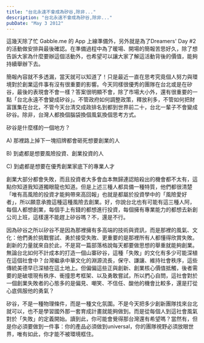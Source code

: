 ```yaml
---
title: "台北永遠不會成為矽谷,除非..."
description: "台北永遠不會成為矽谷,除非..."
pubDate: "May 3 2012"
---
```


這幾天除了忙 Gabble.me 的 App 上線準備外，另外就是為了Dreamers' Day #2的活動做安排與最後確認。在準備過程中為了暖場、開場的簡報苦思好久，除了想告訴大家為什麼要辦這個活動外，也希望可以讓大家了解這活動背後的價值，能夠持續舉辦下去。

簡報內容就不多透漏，當天就可以知道了！只是最近一直在思考究竟個人努力與環境對於創業這件事有沒有很重要的影響。今天同樣很優秀的團隊在台北或是在矽谷，最後的表現會不會一樣？答案很明顯不會，除了市場大小外，還有很重要的一點「台北永遠不會變成矽谷」。不管政府如何調整政策，釋放利多，不管如何把財富匯集在台北，不管今天台清交成政排名到都到世界前二十，台北一輩子不會變成矽谷。除非，台灣人都換個腦袋換個風氣換個思考方式。

矽谷是什麼樣的一個地方？

A) 那裡路上掉下一塊招牌都會砸死想要創業的人

B) 到處都是想要風險投資、創業投資的人

C) 到處都是想要在優秀創業家底下的專業人才

創業大部分都會失敗，而且投資者大多會血本無歸連認賠殺出的機會都不太有，這點你知道我知道獨眼龍也知道。但是上述三種人都具備一種特質，他們都很清楚「唯有高風險的投資才能夠帶來高回報」也就是都屬於投資學中的「風險愛好者」，所以願意承擔這種這種風險去創業。好，你說台北也有可能有這三種人阿，每個人都想創業，每個手上有錢的都想進行投資，每個擁有專業能力的都想去新創公司上班，這樣還不能趕上矽谷嗎？不，還是不行。

因為矽谷之所以矽谷不是因為那裡擁有多高端的技術與資訊，而是那裡的風氣、文化：他們勇於挑戰嘗試、勇於接受失敗、更重要的是那裡所有人都懂得欣賞失敗。創新的力量就來自於此，不是寫一篇部落格說每天都要做思想的舉重就能夠創業。無論台北如何不計成本的打造一個山寨矽谷，這種「失敗」的文化有多少可能深植在這個社會中？台灣繼承中華文化的淵源流長，保守、謙讓、維持社會秩序，這些傳統美德早已深植在這土地上。但偏偏這些正與創新、創業核心價值抵觸，後者需要的是破壞現有秩序、衝撞思考框架、以及勇敢嘗試，所以捫心自問，這社會對於一個創業失敗者的心態多的是偏見、嘲笑、不信任、酸他的機會比較多，還是打從心底佩服他的勇氣？

矽谷，不是一種物理條件，而是一種文化氛圍。不是今天把多少創新團隊找來台北就可以，也不是學習國外那一套育成計畫就能夠做到。而是從每個人到這社會風氣對於「失敗」的定義開始。讀到此，你可能會覺得那台灣還有希望嗎？當然有，但是你必須要做到一件事：你的產品必須做到universal，你的團隊視野必須放眼世界，唯有如此，你才能不被環境框住。
